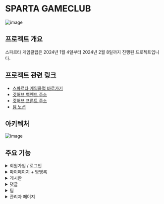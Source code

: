 # SPARTA GAMECLUB
![image](https://github.com/game-community-project/game-community/assets/140589023/e733dd52-7c66-4bf9-8b62-47de32ff7575)

## 프로젝트 개요
스파르타 게임클럽은 2024년 1월 4일부터 2024년 2월 8일까지 진행된 프로젝트입니다.

## 프로젝트 관련 링크
- [스파르타 게임클럽 바로가기](https://game-community-project.github.io/front-end/)
- [깃허브 백엔드 주소](https://github.com/game-community-project)
- [깃허브 프론트 주소](https://github.com/game-community-project)
- [팀 노션](https://www.notion.so/Sparta-GameClub-8499b67a86f140978ced7bad12ea08f5)

## 아키텍처
![image](https://github.com/game-community-project/game-community/assets/140589023/0f1be9a2-c34e-4a6e-b86b-72c2be567c19)

## 주요 기능
<details>
<summary>회원가입 / 로그인</summary>

- 회원가입
    - 이메일, 닉네임, 비밀번호를 입력해서 회원가입
    - 회원가입 시 이메일 인증 필요
- 로그인
    - 소셜로그인 : 카카오 로그인
</details>

<details>
<summary>마이페이지 + 방명록</summary>

- 유저 프로필
    - 소개 등록
    - 닉네임, 비밀번호, 프로필 수정
- 유저 방명록
    - 유저의 소개 등을 조회
    - 유저에 대한 평가를 남김
</details>

<details>
<summary>게시판</summary>

- 게시판 CRUD 페이징(무한스크롤)
- 좋아요 또는 싫어요 기능
- 댓글 채택 시 게시글이 마감되는 기능
</details>

<details>
<summary>댓글</summary>

- 게시글에 댓글 CURD
</details>

<details>
<summary>팀</summary>

- 유저는 팀을 생성할 수 있다.
- 팀 관리자는 유저를 그룹에 초대, 추방
- 팀 리스트 조회 기능
- 본인이 속한 팀들 조회 기능
- 팀 정보 수정 기능
</details>

<details>
<summary>관리자 페이지</summary>

- 유저 조회
- 유저 전체 조회
</details>
